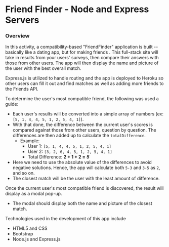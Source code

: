 # Friend Finder - Node and Express Servers

### Overview

In this activity, a compatibility-based "FriendFinder" application is built -- basically like a dating app, but for making friends . This full-stack site will take in results from your users' surveys, then compare their answers with those from other users. The app will then display the name and picture of the user with the best overall match.

Express.js is utilized to handle routing and the app is deployed to Heroku so other users can fill it out and find matches as well as adding more friends to the Friends API.

To determine the user's most compatible friend, the following was used a guide:

   * Each user's results will be converted into a simple array of numbers (ex: `[5, 1, 4, 4, 5, 1, 2, 5, 4, 1]`).
   * With that done, the difference between the current user's scores is compared against those from other users, question by question. The differences are then added up to calculate the `totalDifference`.
     * Example:
       * User 1: `[5, 1, 4, 4, 5, 1, 2, 5, 4, 1]`
       * User 2: `[3, 2, 6, 4, 5, 1, 2, 5, 4, 1]`
       * Total Difference: **2 + 1 + 2 =** **_5_**
   * Here we need to use the absolute value of the differences to avoid negative solutions. Hence, the app will calculate both `5-3` and `3-5` as `2`, and so on.
   * The closest match will be the user with the least amount of difference.

Once the current user's most compatible friend is discovered, the result will display as a modal pop-up.
   * The modal should display both the name and picture of the closest match.

Technologies used in the development of this app include
* HTML5 and CSS
* Bootstrap
* Node.js and Express.js